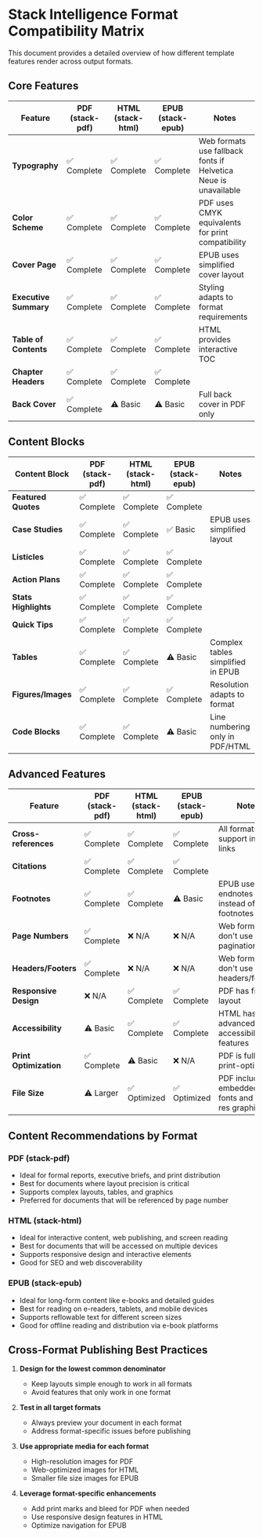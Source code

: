 # Stack Intelligence Format Compatibility Matrix

This document provides a detailed overview of how different template features render across output formats.

## Core Features

| Feature | PDF (stack-pdf) | HTML (stack-html) | EPUB (stack-epub) | Notes |
|---------|----------------|-------------------|-------------------|-------|
| **Typography** | ✅ Complete | ✅ Complete | ✅ Complete | Web formats use fallback fonts if Helvetica Neue is unavailable |
| **Color Scheme** | ✅ Complete | ✅ Complete | ✅ Complete | PDF uses CMYK equivalents for print compatibility |
| **Cover Page** | ✅ Complete | ✅ Complete | ✅ Complete | EPUB uses simplified cover layout |
| **Executive Summary** | ✅ Complete | ✅ Complete | ✅ Complete | Styling adapts to format requirements |
| **Table of Contents** | ✅ Complete | ✅ Complete | ✅ Complete | HTML provides interactive TOC |
| **Chapter Headers** | ✅ Complete | ✅ Complete | ✅ Complete | | 
| **Back Cover** | ✅ Complete | ⚠️ Basic | ⚠️ Basic | Full back cover in PDF only |

## Content Blocks

| Content Block | PDF (stack-pdf) | HTML (stack-html) | EPUB (stack-epub) | Notes |
|---------------|----------------|-------------------|-------------------|-------|
| **Featured Quotes** | ✅ Complete | ✅ Complete | ✅ Complete | |
| **Case Studies** | ✅ Complete | ✅ Complete | ✅ Basic | EPUB uses simplified layout |
| **Listicles** | ✅ Complete | ✅ Complete | ✅ Complete | |
| **Action Plans** | ✅ Complete | ✅ Complete | ✅ Complete | |
| **Stats Highlights** | ✅ Complete | ✅ Complete | ✅ Complete | |
| **Quick Tips** | ✅ Complete | ✅ Complete | ✅ Complete | |
| **Tables** | ✅ Complete | ✅ Complete | ⚠️ Basic | Complex tables simplified in EPUB |
| **Figures/Images** | ✅ Complete | ✅ Complete | ✅ Complete | Resolution adapts to format |
| **Code Blocks** | ✅ Complete | ✅ Complete | ⚠️ Basic | Line numbering only in PDF/HTML |

## Advanced Features

| Feature | PDF (stack-pdf) | HTML (stack-html) | EPUB (stack-epub) | Notes |
|---------|----------------|-------------------|-------------------|-------|
| **Cross-references** | ✅ Complete | ✅ Complete | ✅ Complete | All formats support internal links |
| **Citations** | ✅ Complete | ✅ Complete | ✅ Complete | |
| **Footnotes** | ✅ Complete | ✅ Complete | ⚠️ Basic | EPUB uses endnotes instead of footnotes |
| **Page Numbers** | ✅ Complete | ❌ N/A | ❌ N/A | Web formats don't use fixed pagination |
| **Headers/Footers** | ✅ Complete | ❌ N/A | ❌ N/A | Web formats don't use page headers/footers |
| **Responsive Design** | ❌ N/A | ✅ Complete | ✅ Complete | PDF has fixed layout |
| **Accessibility** | ⚠️ Basic | ✅ Complete | ✅ Complete | HTML has most advanced accessibility features |
| **Print Optimization** | ✅ Complete | ⚠️ Basic | ❌ N/A | PDF is fully print-optimized |
| **File Size** | ⚠️ Larger | ✅ Optimized | ✅ Optimized | PDF includes embedded fonts and high-res graphics |

## Content Recommendations by Format

### PDF (stack-pdf)
- Ideal for formal reports, executive briefs, and print distribution
- Best for documents where layout precision is critical
- Supports complex layouts, tables, and graphics
- Preferred for documents that will be referenced by page number

### HTML (stack-html)
- Ideal for interactive content, web publishing, and screen reading
- Best for documents that will be accessed on multiple devices
- Supports responsive design and interactive elements
- Good for SEO and web discoverability

### EPUB (stack-epub)
- Ideal for long-form content like e-books and detailed guides
- Best for reading on e-readers, tablets, and mobile devices
- Supports reflowable text for different screen sizes
- Good for offline reading and distribution via e-book platforms

## Cross-Format Publishing Best Practices

1. **Design for the lowest common denominator**
   - Keep layouts simple enough to work in all formats
   - Avoid features that only work in one format

2. **Test in all target formats**
   - Always preview your document in each format
   - Address format-specific issues before publishing

3. **Use appropriate media for each format**
   - High-resolution images for PDF
   - Web-optimized images for HTML
   - Smaller file size images for EPUB

4. **Leverage format-specific enhancements**
   - Add print marks and bleed for PDF when needed
   - Use responsive design features in HTML
   - Optimize navigation for EPUB